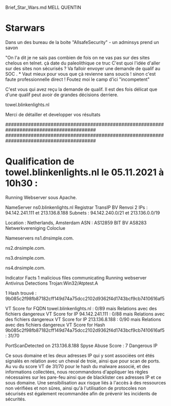 Brief_Star_Wars.md MELL QUENTIN

# Starwars 

Dans un des bureau de la boite "AllsafeSecurity" - un adminsys prend un savon 

"On l'a dit je ne sais pas combien de fois on ne vas pas sur des sites chelous en telnet. çà date du paleolithique ce truc 
C'est quoi l'idée d'aller sur des sites non sécurisés ? Va falloir envoyer une demande de qualif au SOC . *
Vaut mieux pour vous que çà revienne sans soucis ! sinon c'est faute professionnelle direct ! Foutez moi le camp d'ici "incompetent"


C'est vous qui avez reçu la demande de qualif. Il est des fois délicat que d'une qualif peut avoir de grandes décisions derriere.


towel.blinkenlights.nl

Merci de détailler et developper vos résultats

########################################################################################
########################################################################################

# Qualification de towel.blinkenlights.nl le 05.11.2021 à 10h30 : 

Running Webserver sous Apache.

NameServer	ns0.blinkenlights.nl
Registrar	TransIP BV
Renvoi 2 IPs : 94.142.241.111 et 213.136.8.188
Subnets : 94.142.240.0/21 et 213.136.0.0/19

Location : Netherlands, Amsterdam
ASN : AS12859 BIT BV
	  AS8283 Netwerkvereniging Coloclue

Nameservers
ns1.dnsimple.com.

ns2.dnsimple.com.

ns3.dnsimple.com.

ns4.dnsimple.com.

Indicator Facts
1 malicious files communicating
Running webserver
Antivirus Detections
Trojan:Win32/Atptest.A 

1 Hash trouvé : 9b085c2f98fb87182cff149d74a75dcc2102d9362f4d1743bcf9cb7410616af5

VT Score for FQDN towel.blinkenlights.nl : 0/89 mais Relations avec des fichiers dangereux
VT Score for IP 94.142.241.111 : 0/88 mais Relations avec des fichiers dangereux
VT Score for IP 213.136.8.188 : 0/90 mais Relations avec des fichiers dangereux
VT Score for Hash 9b085c2f98fb87182cff149d74a75dcc2102d9362f4d1743bcf9cb7410616af5 : 31/70

PortScanDetected on 213.136.8.188
Spyse Abuse Score : 7
Dangerous IP

Ce sous domaine et les deux adresses IP qui y sont associées ont étés signalés en relation avec un cheval de troie, ainsi que pour scan de ports. Au vu du score VT de 31/70 pour le hash du malware associé, et des informations collectées, nous recommandons d'appliquer les règles nécessaires sur les pare-feu ainsi que de blacklister ces adresses IP et ce sous domaine. Une sensibilisation aux risque liés à l'accès à des ressources non vérifiées et non sûres, ainsi qu'à l'utilisation de protocoles non sécurisés est également recommandée afin de prévenir les incidents de sécurités.



